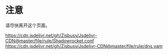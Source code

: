 # 注意
请尽快离开这个页面。    

https://cdn.jsdelivr.net/gh/Zisbusy/Jsdelivr-CDN@master/file/rule/Shadowrocket.conf    
https://cdn.jsdelivr.net/gh/Zisbusy/Jsdelivr-CDN@master/file/rule/dns.yam    
